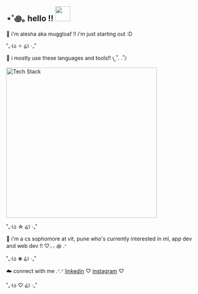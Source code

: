 ## ⋆˚꩜｡ hello !! <img height="40" src="https://media.tenor.com/8HaTOA3o0OoAAAAj/pixel-cat.gif"></img>

🌱 i'm alesha aka muggloaf !! i'm just starting out :D  

˚₊‧꒰ა ✧ ໒꒱ ‧₊˚

🌸 i mostly use these languages and tools!! 𐔌՞. .՞𐦯
<div style="margin: 10px 0;">
  <img src="https://skillicons.dev/icons?i=c,cpp,py,flutter,html,css,js,nodejs,mongodb,mysql,linux" alt="Tech Stack" width="400" />
</div>

<p></p>
<p>˚₊‧꒰ა ☆ ໒꒱ ‧₊˚</p>
<p></p>

🍡 i'm a cs sophomore at vit, pune who's currently interested in ml, app dev and web dev !! ♡⸝⸝ ꩜ .ᐟ

<p></p>
<p>˚₊‧꒰ა ❀ ໒꒱ ‧₊˚</p>
<p></p>

☁️ connect with me   .ᐟ.ᐟ   <a href="https://linkedin.com/in/alesha-mulla-263827329/" target="_blank">linkedin</a>   ♡   <a href="https://instagram.com/alesha.gif" target="_blank">instagram</a>  ♡
<p></p>
<p>˚₊‧꒰ა ♡ ໒꒱ ‧₊˚</p>
